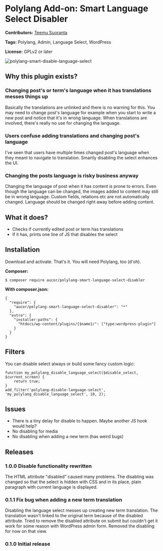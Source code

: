 # Polylang Add-on: Smart Language Select Disabler

**Contributors:** [Teemu Suoranta](https://github.com/TeemuSuoranta)

**Tags:** Polylang, Admin, Language Select, WordPress

**License:** GPLv2 or later

![polylang-smart-disable-language-select](https://user-images.githubusercontent.com/9577084/28357103-fa19a40c-6c72-11e7-8901-06700b4b4384.jpg)


## Why this plugin exists?

### Changing post's or term's language when it has translations messes things up

Basically the translations are unlinked and there is no warning for this. You may need to change post's language for example when you start to write a new post and notice that it's in wrong language. When translations are involved, there's really no use for changing the language.

### Users confuse adding translations and changing post's language

I've seen that users have multiple times changed post's language when they meant to navigate to translation. Smartly disabling the select enhances the UI.

### Changing the posts language is risky business anyway

Changing the language of post when it has content is prone to errors. Even though the language can be changed, the images added to content may still be in wrong language. Custom fields, relations etc are not automatically changed. Language should be changed right away before adding content.

## What it does?

 * Checks if currently edited post or term has translations
 * If it has, prints one line of JS that disables the select


## Installation

Download and activate. That's it. You will need Polylang, too (d'oh).

**Composer:**
```
$ composer require aucor/polylang-smart-language-select-disabler
```
**With composer.json:**
```
{
  "require": {
    "aucor/polylang-smart-language-select-disabler": "*"
  },
  "extra": {
    "installer-paths": {
      "htdocs/wp-content/plugins/{$name}/": ["type:wordpress-plugin"]
    }
  }
}
```

## Filters

You can disable select always or build some fancy custom logic:

```
function my_polylang_disable_language_select($disable_select, $current_screen) {
	return true;
}
add_filter('polylang-disable-language-select', 'my_polylang_disable_language_select', 10, 2);
```


## Issues

 * There is a tiny delay for disable to happen. Maybe another JS hook would help?
 * No disabling for media
 * No disabling when adding a new term (has weird bugs)
 
## Releases

### 1.0.0 Disable functionality rewritten

The HTML attribute "disabled" caused many problems. The disabling was changed so that the select is hidden with CSS and in its place, plain paragraph with current language is displayed.

### 0.1.1 Fix bug when adding a new term translation

Disabling the language select messes up creating new term translation. The translation wasn't linked to the original term because of the disabled attribute. Tried to remove the disabled attribute on submit but couldn't get it work for some reason with WordPress admin form. Removed the disabling for now on that view.

### 0.1.0 Initial release


